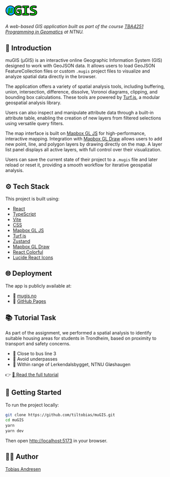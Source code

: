 
# <img src="./muGIS/public/muGIS_banner.svg" alt="muGIS logo" width="100">

_A web-based GIS application built as part of the course [TBA4251 Programming in Geomatics](https://www.ntnu.no/studier/emner/TBA4251) at NTNU._

## 📌 Introduction

muGIS (μGIS) is an interactive online Geographic Information System (GIS) designed to work with GeoJSON data. It allows users to load GeoJSON FeatureCollection files or custom `.mugis` project files to visualize and analyze spatial data directly in the browser.

The application offers a variety of spatial analysis tools, including buffering, union, intersection, difference, dissolve, Voronoi diagrams, clipping, and bounding box calculations. These tools are powered by [Turf.js](https://turfjs.org/), a modular geospatial analysis library.

Users can also inspect and manipulate attribute data through a built-in attribute table, enabling the creation of new layers from filtered selections using versatile query filters.

The map interface is built on [Mapbox GL JS](https://docs.mapbox.com/mapbox-gl-js/) for high-performance, interactive mapping. Integration with [Mapbox GL Draw](https://github.com/mapbox/mapbox-gl-draw) allows users to add new point, line, and polygon layers by drawing directly on the map. A layer list panel displays all active layers, with full control over their visualization.

Users can save the current state of their project to a `.mugis` file and later reload or reset it, providing a smooth workflow for iterative geospatial analysis.

## ⚙️ Tech Stack

This project is built using:

- [React](https://react.dev/)
- [TypeScript](https://www.typescriptlang.org/)
- [Vite](https://vitejs.dev/)
- [CSS](https://developer.mozilla.org/en-US/docs/Web/CSS)
- [Mapbox GL JS](https://docs.mapbox.com/mapbox-gl-js/)
- [Turf.js](https://turfjs.org/)
- [Zustand](https://zustand-demo.pmnd.rs/)
- [Mapbox GL Draw](https://github.com/mapbox/mapbox-gl-draw)
- [React Colorful](https://github.com/omgovich/react-colorful)
- [Lucide React Icons](https://lucide.dev/)

## 🌐 Deployment

The app is publicly available at:

- 🔗 [mugis.no](https://mugis.no)
- 🔗 [GitHub Pages](https://tiltobias.github.io/muGIS)

## 📚 Tutorial Task

As part of the assignment, we performed a spatial analysis to identify suitable housing areas for students in Trondheim, based on proximity to transport and safety concerns.

- 🚌 Close to bus line 3  
- 🚫 Avoid underpasses  
- 🧭 Within range of Lerkendalsbygget, NTNU Gløshaugen

👉 [📘 Read the full tutorial](docs/tutorial.md)

## 🚀 Getting Started

To run the project locally:

```bash
git clone https://github.com/tiltobias/muGIS.git
cd muGIS
yarn
yarn dev
```

Then open [http://localhost:5173](http://localhost:5173) in your browser.

<!-- ## 📁 Project Structure -->

<!-- Optionally describe key folders like src/, public/, etc. -->

## 🧑‍💻 Author

[Tobias Andresen](https://github.com/tiltobias)


